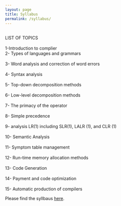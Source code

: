 ```yaml
---
layout: page
title: Syllabus
permalink: /syllabus/
---
```

<br>LIST OF TOPICS<br>
<br>1-Introduction to complier<br>
2- Types of languages and grammars<br>
<br>3- Word analysis and correction of word errors<br>
<br>4- Syntax analysis<br>
<br>5- Top-down decomposition methods<br>
<br>6- Low-level decomposition methods<br>
<br>7- The primacy of the operator<br>
<br>8- Simple precedence<br>
<br>9- analysis LR(1) including SLR(1), LALR (1), and CLR (1)<br>
<br>10- Semantic Analysis<br>
<br>11- Symptom table management<br>
<br>12- Run-time memory allocation methods<br>
<br>13- Code Generation<br>
<br>14- Payment and code optimization<br>
<br>15- Automatic production of compilers<br>



















Please find the syllbaus [here](/static_files/materials/Syllabus.pdf).